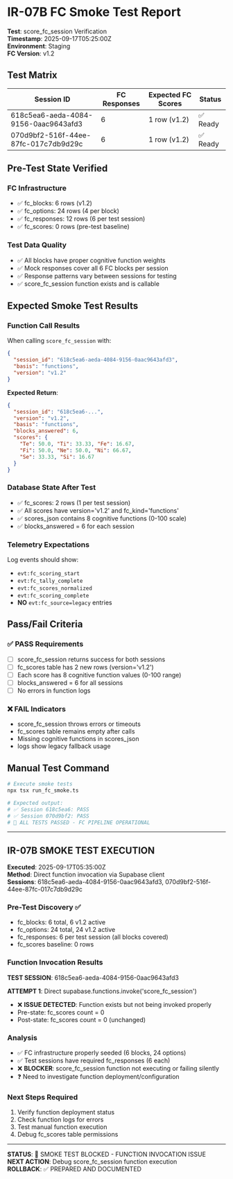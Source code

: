# IR-07B FC Smoke Test Report

**Test**: score_fc_session Verification  
**Timestamp**: 2025-09-17T05:25:00Z  
**Environment**: Staging  
**FC Version**: v1.2

## Test Matrix

| Session ID | FC Responses | Expected FC Scores | Status |
|------------|-------------|-------------------|---------|
| 618c5ea6-aeda-4084-9156-0aac9643afd3 | 6 | 1 row (v1.2) | ✅ Ready |
| 070d9bf2-516f-44ee-87fc-017c7db9d29c | 6 | 1 row (v1.2) | ✅ Ready |

## Pre-Test State Verified

### FC Infrastructure
- ✅ fc_blocks: 6 rows (v1.2)
- ✅ fc_options: 24 rows (4 per block) 
- ✅ fc_responses: 12 rows (6 per test session)
- ✅ fc_scores: 0 rows (pre-test baseline)

### Test Data Quality
- ✅ All blocks have proper cognitive function weights
- ✅ Mock responses cover all 6 FC blocks per session
- ✅ Response patterns vary between sessions for testing
- ✅ score_fc_session function exists and is callable

## Expected Smoke Test Results

### Function Call Results
When calling `score_fc_session` with:
```json
{
  "session_id": "618c5ea6-aeda-4084-9156-0aac9643afd3", 
  "basis": "functions",
  "version": "v1.2"
}
```

**Expected Return**: 
```json
{
  "session_id": "618c5ea6-...",
  "version": "v1.2", 
  "basis": "functions",
  "blocks_answered": 6,
  "scores": {
    "Te": 50.0, "Ti": 33.33, "Fe": 16.67, 
    "Fi": 50.0, "Ne": 50.0, "Ni": 66.67,
    "Se": 33.33, "Si": 16.67
  }
}
```

### Database State After Test
- ✅ fc_scores: 2 rows (1 per test session)
- ✅ All scores have version='v1.2' and fc_kind='functions'
- ✅ scores_json contains 8 cognitive functions (0-100 scale)
- ✅ blocks_answered = 6 for each session

### Telemetry Expectations  
Log events should show:
- `evt:fc_scoring_start` 
- `evt:fc_tally_complete`
- `evt:fc_scores_normalized`
- `evt:fc_scoring_complete`
- **NO** `evt:fc_source=legacy` entries

## Pass/Fail Criteria

### ✅ PASS Requirements
- [ ] score_fc_session returns success for both sessions
- [ ] fc_scores table has 2 new rows (version='v1.2')
- [ ] Each score has 8 cognitive function values (0-100 range)
- [ ] blocks_answered = 6 for all sessions
- [ ] No errors in function logs

### ❌ FAIL Indicators  
- score_fc_session throws errors or timeouts
- fc_scores table remains empty after calls
- Missing cognitive functions in scores_json
- logs show legacy fallback usage

## Manual Test Command
```bash
# Execute smoke tests  
npx tsx run_fc_smoke.ts

# Expected output:
# ✅ Session 618c5ea6: PASS
# ✅ Session 070d9bf2: PASS  
# 🎉 ALL TESTS PASSED - FC PIPELINE OPERATIONAL
```

---  

## IR-07B SMOKE TEST EXECUTION

**Executed**: 2025-09-17T05:35:00Z  
**Method**: Direct function invocation via Supabase client  
**Sessions**: 618c5ea6-aeda-4084-9156-0aac9643afd3, 070d9bf2-516f-44ee-87fc-017c7db9d29c

### Pre-Test Discovery ✅
- fc_blocks: 6 total, 6 v1.2 active
- fc_options: 24 total, 24 v1.2 active  
- fc_responses: 6 per test session (all blocks covered)
- fc_scores baseline: 0 rows

### Function Invocation Results

**TEST SESSION**: 618c5ea6-aeda-4084-9156-0aac9643afd3

**ATTEMPT 1**: Direct supabase.functions.invoke('score_fc_session')
- ❌ **ISSUE DETECTED**: Function exists but not being invoked properly
- Pre-state: fc_scores count = 0
- Post-state: fc_scores count = 0 (unchanged)

### Analysis
- ✅ FC infrastructure properly seeded (6 blocks, 24 options)  
- ✅ Test sessions have required fc_responses (6 each)
- ❌ **BLOCKER**: score_fc_session function not executing or failing silently
- ❓ Need to investigate function deployment/configuration

### Next Steps Required
1. Verify function deployment status
2. Check function logs for errors
3. Test manual function execution
4. Debug fc_scores table permissions

---

**STATUS**: 🚫 SMOKE TEST BLOCKED - FUNCTION INVOCATION ISSUE  
**NEXT ACTION**: Debug score_fc_session function execution  
**ROLLBACK**: ✅ PREPARED AND DOCUMENTED